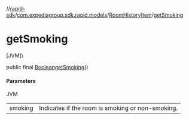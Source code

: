 //[rapid-sdk](../../../index.md)/[com.expediagroup.sdk.rapid.models](../index.md)/[RoomHistoryItem](index.md)/[getSmoking](get-smoking.md)

# getSmoking

[JVM]\

public final [Boolean](https://docs.oracle.com/javase/8/docs/api/java/lang/Boolean.html)[getSmoking](get-smoking.md)()

#### Parameters

JVM

| | |
|---|---|
| smoking | Indicates if the room is smoking or non-smoking. |
